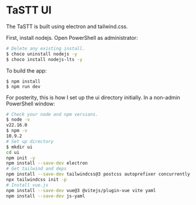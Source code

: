 # TaSTT UI

The TaSTT is built using electron and tailwind.css.

First, install nodejs. Open PowerShell as administrator:

```bash
# Delete any existing install.
$ choco uninstall nodejs -y
$ choco install nodejs-lts -y
```

To build the app:
```
$ npm install
$ npm run dev
```

For posterity, this is how I set up the ui directory initially. In a non-admin PowerShell window:

```bash
# Check your node and npm versions.
$ node -v
v22.16.0
$ npm -v
10.9.2
# Set up directory
$ mkdir ui
cd ui
npm init -y
npm install --save-dev electron
# Get tailwind and deps
npm install --save-dev tailwindcss@3 postcss autoprefixer concurrently cross-env
npx tailwindcss init -p
# Install vue.js
npm install --save-dev vue@3 @vitejs/plugin-vue vite yaml
npm install --save-dev js-yaml
```

